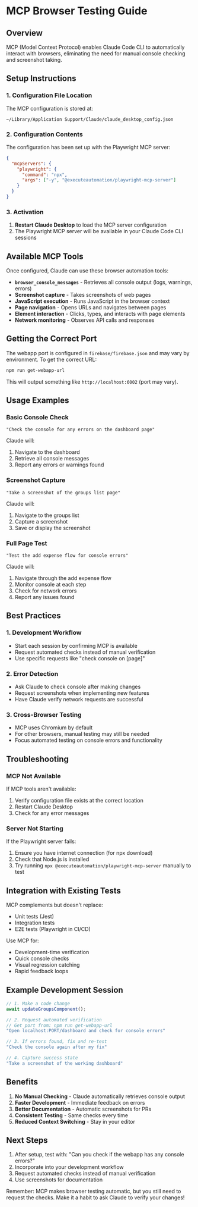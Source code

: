# MCP Browser Testing Guide

## Overview

MCP (Model Context Protocol) enables Claude Code CLI to automatically interact with browsers, eliminating the need for manual console checking and screenshot taking.

## Setup Instructions

### 1. Configuration File Location

The MCP configuration is stored at:
```
~/Library/Application Support/Claude/claude_desktop_config.json
```

### 2. Configuration Contents

The configuration has been set up with the Playwright MCP server:
```json
{
  "mcpServers": {
    "playwright": {
      "command": "npx",
      "args": ["-y", "@executeautomation/playwright-mcp-server"]
    }
  }
}
```

### 3. Activation

1. **Restart Claude Desktop** to load the MCP server configuration
2. The Playwright MCP server will be available in your Claude Code CLI sessions

## Available MCP Tools

Once configured, Claude can use these browser automation tools:

- **`browser_console_messages`** - Retrieves all console output (logs, warnings, errors)
- **Screenshot capture** - Takes screenshots of web pages
- **JavaScript execution** - Runs JavaScript in the browser context
- **Page navigation** - Opens URLs and navigates between pages
- **Element interaction** - Clicks, types, and interacts with page elements
- **Network monitoring** - Observes API calls and responses

## Getting the Correct Port

The webapp port is configured in `firebase/firebase.json` and may vary by environment. To get the correct URL:

```bash
npm run get-webapp-url
```

This will output something like `http://localhost:6002` (port may vary).

## Usage Examples

### Basic Console Check
```
"Check the console for any errors on the dashboard page"
```
Claude will:
1. Navigate to the dashboard
2. Retrieve all console messages
3. Report any errors or warnings found

### Screenshot Capture
```
"Take a screenshot of the groups list page"
```
Claude will:
1. Navigate to the groups list
2. Capture a screenshot
3. Save or display the screenshot

### Full Page Test
```
"Test the add expense flow for console errors"
```
Claude will:
1. Navigate through the add expense flow
2. Monitor console at each step
3. Check for network errors
4. Report any issues found

## Best Practices

### 1. Development Workflow
- Start each session by confirming MCP is available
- Request automated checks instead of manual verification
- Use specific requests like "check console on [page]"

### 2. Error Detection
- Ask Claude to check console after making changes
- Request screenshots when implementing new features
- Have Claude verify network requests are successful

### 3. Cross-Browser Testing
- MCP uses Chromium by default
- For other browsers, manual testing may still be needed
- Focus automated testing on console errors and functionality

## Troubleshooting

### MCP Not Available
If MCP tools aren't available:
1. Verify configuration file exists at the correct location
2. Restart Claude Desktop
3. Check for any error messages

### Server Not Starting
If the Playwright server fails:
1. Ensure you have internet connection (for npx download)
2. Check that Node.js is installed
3. Try running `npx @executeautomation/playwright-mcp-server` manually to test

## Integration with Existing Tests

MCP complements but doesn't replace:
- Unit tests (Jest)
- Integration tests
- E2E tests (Playwright in CI/CD)

Use MCP for:
- Development-time verification
- Quick console checks
- Visual regression catching
- Rapid feedback loops

## Example Development Session

```typescript
// 1. Make a code change
await updateGroupsComponent();

// 2. Request automated verification
// Get port from: npm run get-webapp-url
"Open localhost:PORT/dashboard and check for console errors"

// 3. If errors found, fix and re-test
"Check the console again after my fix"

// 4. Capture success state
"Take a screenshot of the working dashboard"
```

## Benefits

1. **No Manual Checking** - Claude automatically retrieves console output
2. **Faster Development** - Immediate feedback on errors
3. **Better Documentation** - Automatic screenshots for PRs
4. **Consistent Testing** - Same checks every time
5. **Reduced Context Switching** - Stay in your editor

## Next Steps

1. After setup, test with: "Can you check if the webapp has any console errors?"
2. Incorporate into your development workflow
3. Request automated checks instead of manual verification
4. Use screenshots for documentation

Remember: MCP makes browser testing automatic, but you still need to request the checks. Make it a habit to ask Claude to verify your changes!